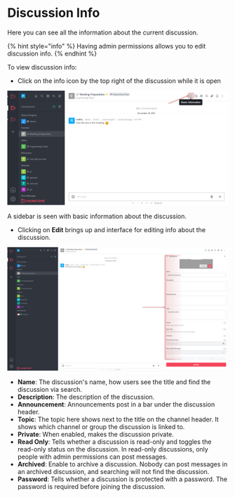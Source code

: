 # Discussion Info

Here you can see all the information about the current discussion.

{% hint style="info" %}
Having admin permissions allows you to edit discussion info.
{% endhint %}

To view discussion info:

* Click on the info icon by the top right of the discussion while it is open

![](<../../../../../.gitbook/assets/image (651) (1) (1).png>)

A sidebar is seen with basic information about the discussion.

* Clicking on **Edit** brings up and interface for editing info about the discussion.

![](<../../../../../.gitbook/assets/image (655) (1).png>)

* **Name**: The discussion's name, how users see the title and find the discussion via search.
* **Description**: The description of the discussion.
* **Announcement**: Announcements post in a bar under the discussion header.
* **Topic**: The topic here shows next to the title on the channel header. It shows which channel or group the discussion is linked to.
* **Private**: When enabled, makes the discussion private.
* **Read Only**: Tells whether a discussion is read-only and toggles the read-only status on the discussion. In read-only discussions, only people with admin permissions can post messages.
* **Archived**: Enable to archive a discussion. Nobody can post messages in an archived discussion, and searching will not find the discussion.
* **Password**: Tells whether a discussion is protected with a password. The password is required before joining the discussion.
